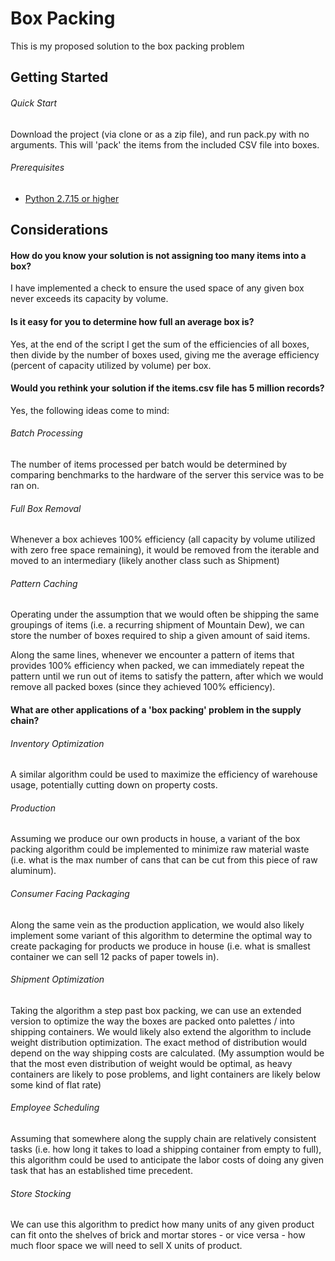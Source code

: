 # Box Packing
This is my proposed solution to the box packing problem

## Getting Started

###### Quick Start

Download the project (via clone or as a zip file), and run pack.py with no arguments. This will 'pack' the items from the included CSV file into boxes.

###### Prerequisites

- [Python 2.7.15 or higher](https://www.python.org/downloads/release/python-2715/)

## Considerations

#### How do you know your solution is not assigning too many items into a box?

I have implemented a check to ensure the used space of any given box never exceeds its capacity by volume.

#### Is it easy for you to determine how full an average box is?

Yes, at the end of the script I get the sum of the efficiencies of all boxes, then divide by the number of boxes used, giving me the average efficiency (percent of capacity utilized by volume) per box.

#### Would you rethink your solution if the items.csv file has 5 million records?

Yes, the following ideas come to mind:

###### Batch Processing

The number of items processed per batch would be determined by comparing benchmarks to the hardware of the server this service was to be ran on.

###### Full Box Removal

Whenever a box achieves 100% efficiency (all capacity by volume utilized with zero free space remaining), it would be removed from the iterable and moved to an intermediary (likely another class such as Shipment)

###### Pattern Caching

Operating under the assumption that we would often be shipping the same groupings of items (i.e. a recurring shipment of Mountain Dew), we can store the number of boxes required to ship a given amount of said items.

Along the same lines, whenever we encounter a pattern of items that provides 100% efficiency when packed, we can immediately repeat the pattern until we run out of items to satisfy the pattern, after which we would remove all packed boxes (since they achieved 100% efficiency).

#### What are other applications of a 'box packing' problem in the supply chain?

###### Inventory Optimization

A similar algorithm could be used to maximize the efficiency of warehouse usage, potentially cutting down on property costs.

###### Production 

Assuming we produce our own products in house, a variant of the box packing algorithm could be implemented to minimize raw material waste (i.e. what is the max number of cans that can be cut from this piece of raw aluminum).

###### Consumer Facing Packaging

Along the same vein as the production application, we would also likely implement some variant of this algorithm to determine the optimal way to create packaging for products we produce in house (i.e. what is smallest container we can sell 12 packs of paper towels in).

###### Shipment Optimization

Taking the algorithm a step past box packing, we can use an extended version to optimize the way the boxes are packed onto palettes / into shipping containers. We would likely also extend the algorithm to include weight distribution optimization. The exact method of distribution would depend on the way shipping costs are calculated. (My assumption would be that the most even distribution of weight would be optimal, as heavy containers are likely to pose problems, and light containers are likely below some kind of flat rate)

###### Employee Scheduling

Assuming that somewhere along the supply chain are relatively consistent tasks (i.e. how long it takes to load a shipping container from empty to full), this algorithm could be used to anticipate the labor costs of doing any given task that has an established time precedent.

###### Store Stocking

We can use this algorithm to predict how many units of any given product can fit onto the shelves of brick and mortar stores - or vice versa - how much floor space we will need to sell X units of product.
